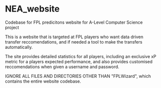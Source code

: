 # NEA_website
Codebase for FPL predicitons website for A-Level Computer Science project

This is a website that is targeted at FPL players who want data driven transfer reccomendations, and if needed a tool to make the transfers automatically.

The site provides detailed statistics for all players, including an exclusive xP metric for a players expected performance, and also provides customised reccomendations when given a username and password.

IGNORE ALL FILES AND DIRECTORIES OTHER THAN "FPLWizard", which contains the entire website codebase.
